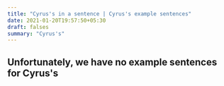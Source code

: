 ```yaml
---
title: "Cyrus's in a sentence | Cyrus's example sentences"
date: 2021-01-20T19:57:50+05:30
draft: falses
summary: "Cyrus's"
---
```

## Unfortunately, we have no example sentences for Cyrus's                 
